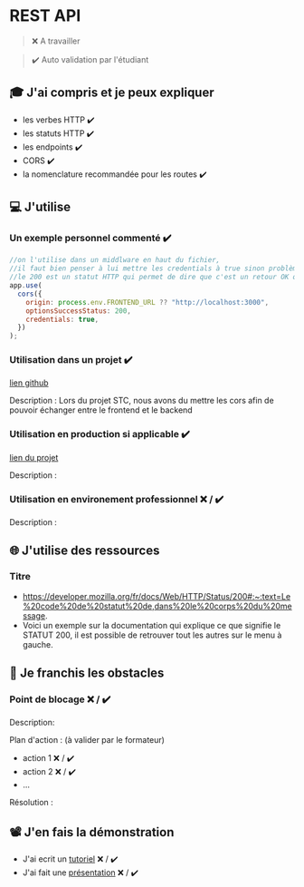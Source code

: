 # REST API

> ❌ A travailler

> ✔️ Auto validation par l'étudiant

## 🎓 J'ai compris et je peux expliquer

- les verbes HTTP ✔️
- les statuts HTTP ✔️
- les endpoints ✔️
- CORS ✔️
- la nomenclature recommandée pour les routes ✔️

## 💻 J'utilise

### Un exemple personnel commenté ✔️

```javascript
//on l'utilise dans un middlware en haut du fichier,
//il faut bien penser à lui mettre les credentials à true sinon problème de cors lorsqu'on lance le front.
//le 200 est un statut HTTP qui permet de dire que c'est un retour OK qui indique la réussite d'une requête.
app.use(
  cors({
    origin: process.env.FRONTEND_URL ?? "http://localhost:3000",
    optionsSuccessStatus: 200,
    credentials: true,
  })
);
```

### Utilisation dans un projet ✔️

[lien github](https://github.com/WildCodeSchool/2022-03-JS-RemoteFR-Outsiders-P3-SocialTeamConsulting)

Description : Lors du projet STC, nous avons du mettre les cors afin de pouvoir échanger entre le frontend et le backend

### Utilisation en production si applicable ✔️

[lien du projet](https://github.com/WildCodeSchool/2022-03-JS-RemoteFR-Outsiders-P3-SocialTeamConsulting)

Description : 

### Utilisation en environement professionnel ❌ / ✔️

Description :

## 🌐 J'utilise des ressources

### Titre

- https://developer.mozilla.org/fr/docs/Web/HTTP/Status/200#:~:text=Le%20code%20de%20statut%20de,dans%20le%20corps%20du%20message.
- Voici un exemple sur la documentation qui explique ce que signifie le STATUT 200, il est possible de retrouver tout les autres sur le menu à gauche.

## 🚧 Je franchis les obstacles

### Point de blocage ❌ / ✔️

Description:

Plan d'action : (à valider par le formateur)

- action 1 ❌ / ✔️
- action 2 ❌ / ✔️
- ...

Résolution :

## 📽️ J'en fais la démonstration

- J'ai ecrit un [tutoriel](...) ❌ / ✔️
- J'ai fait une [présentation](...) ❌ / ✔️

